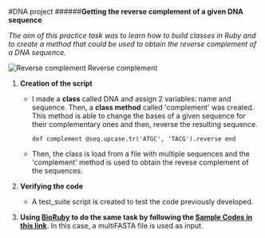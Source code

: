 #DNA project 
######**Getting the reverse complement of a given DNA sequence**

*The aim of this practice task was to learn how to build classes in Ruby and to create a method that could be used to obtain the reverse complement of a DNA sequence.* 

![Reverse complement][1] Reverse complement

[1]: http://rosalind.info/media/reverse_complement.png

1. **Creation of the script**

	* I made a **class** called DNA and assign 2 variables: name and sequence. Then, a **class method** called 'complement' was created. This method is able to change the bases of a given sequence for their complementary ones and then, reverse the resulting sequence. 

		`def complement
@seq.upcase.tr('ATGC', 'TACG').reverse
end`

	* Then, the class is load from a file with multiple sequences and the 'complement' method is used to obtain the revese complement of the sequences. 

2. **Verifying the code**
	* A test_suite script is created to test the code previously developed. 


3. **Using [BioRuby](http://bioruby.org) to do the same task by following the [Sample Codes in this link](http://bioruby.open-bio.org/wiki/SampleCodes#Introduction)**. In this case, a multiFASTA file is used as input. 






